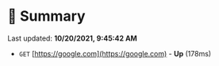 # 📖 Summary
Last updated: **10/20/2021, 9:45:42 AM**

- `GET` [https://google.com](https://google.com) - **Up** (178ms)
